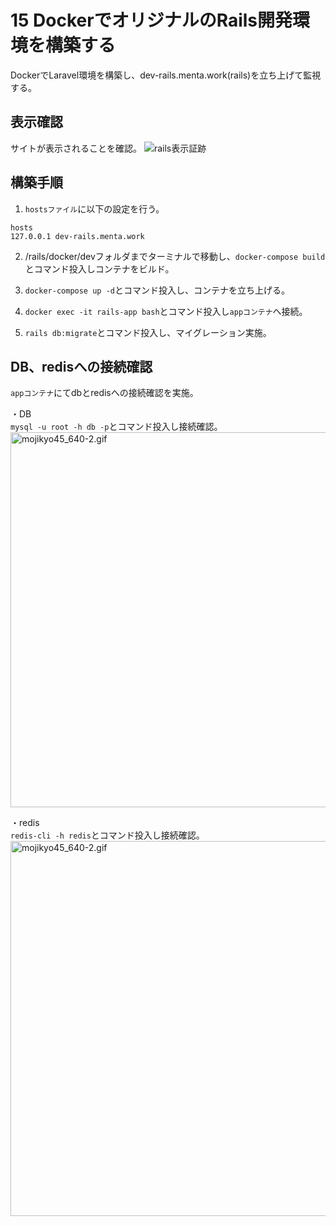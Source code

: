 # 15 DockerでオリジナルのRails開発環境を構築する
DockerでLaravel環境を構築し、dev-rails.menta.work(rails)を立ち上げて監視する。

## 表示確認
サイトが表示されることを確認。
![rails表示証跡](https://github.com/kouzyun/MENTA/assets/63705498/37eff4be-676f-4a7f-b699-1940e987850f)


## 構築手順
1. `hostsファイル`に以下の設定を行う。

```
hosts
127.0.0.1 dev-rails.menta.work
```

2. /rails/docker/devフォルダまでターミナルで移動し、`docker-compose build`とコマンド投入しコンテナをビルド。

3. `docker-compose up -d`とコマンド投入し、コンテナを立ち上げる。

4. `docker exec -it rails-app bash`とコマンド投入し`appコンテナ`へ接続。

5. `rails db:migrate`とコマンド投入し、マイグレーション実施。

## DB、redisへの接続確認

`appコンテナ`にてdbとredisへの接続確認を実施。

・DB<br>
`mysql -u root -h db -p`とコマンド投入し接続確認。<br>
<img width="600" alt="mojikyo45_640-2.gif" src="https://github.com/kouzyun/MENTA/assets/63705498/94eb34f5-f484-46ed-b641-1220d861c3fa">

・redis<br>
`redis-cli -h redis`とコマンド投入し接続確認。<br>
<img width="600" alt="mojikyo45_640-2.gif" src="https://github.com/kouzyun/MENTA/assets/63705498/a3c27e5a-4670-4409-ad0a-841a2d4f85e5">
